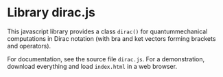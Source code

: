 # Library dirac.js

This javascript library provides a class `dirac()` for
quantummechanical computations in Dirac notation (with bra and ket
vectors forming brackets and operators).

For documentation, see the source file `dirac.js`. For a
demonstration, download everything and load `index.html` in a web
browser.
